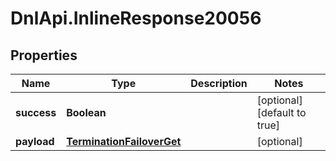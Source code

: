 # DnlApi.InlineResponse20056

## Properties
Name | Type | Description | Notes
------------ | ------------- | ------------- | -------------
**success** | **Boolean** |  | [optional] [default to true]
**payload** | [**TerminationFailoverGet**](TerminationFailoverGet.md) |  | [optional] 


